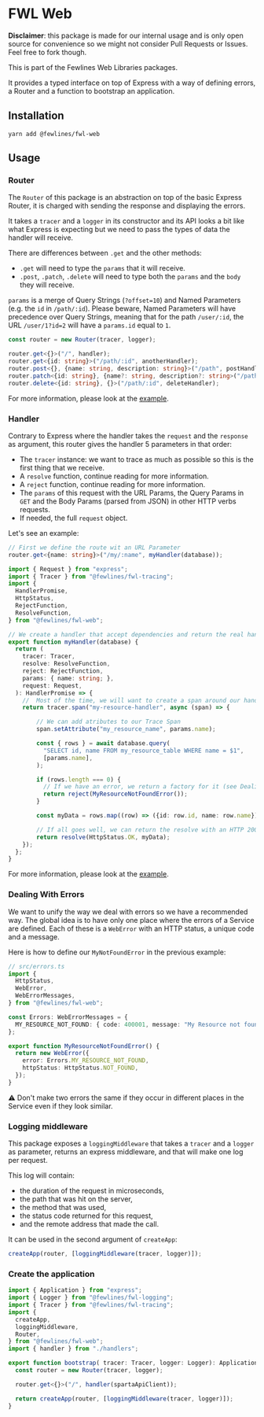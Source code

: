 # FWL Web

**Disclaimer**: this package is made for our internal usage and is only open source for convenience so we might not consider Pull Requests or Issues. Feel free to fork though.

This is part of the Fewlines Web Libraries packages.

It provides a typed interface on top of Express with a way of defining errors, a Router and a function to bootstrap an application.

## Installation

```shell
yarn add @fewlines/fwl-web
```

## Usage

### Router

The `Router` of this package is an abstraction on top of the basic Express Router, it is charged with sending the response and displaying the errors.

It takes a `tracer` and a `logger` in its constructor and its API looks a bit like what Express is expecting but we need to pass the types of data the handler will receive.

There are differences between `.get` and the other methods:
- `.get` will need to type the `params` that it will receive.
- `.post`, `.patch`, `.delete` will need to type both the `params` and the `body` they will receive.

`params` is a merge of Query Strings (`?offset=10`) and Named Parameters (e.g. the `id` in `/path/:id`).
Please beware, Named Parameters will have precedence over Query Strings, meaning that for the path `/user/:id`, the URL `/user/1?id=2` will have a `params.id` equal to `1`.

```typescript
const router = new Router(tracer, logger);

router.get<{}>("/", handler);
router.get<{id: string}>("/path/:id", anotherHandler);
router.post<{}, {name: string, description: string}>("/path", postHandler);
router.patch<{id: string}, {name?: string, description?: string>("/path/:id", patchHandler);
router.delete<{id: string}, {}>("/path/:id", deleteHandler);
```

For more information, please look at the [example](./example/).

### Handler

Contrary to Express where the handler takes the `request` and the `response` as argument, this router gives the handler 5 parameters in that order:
- The `tracer` instance: we want to trace as much as possible so this is the first thing that we receive.
- A `resolve` function, continue reading for more information.
- A `reject` function, continue reading for more information.
- The `params` of this request with the URL Params, the Query Params in `GET` and the Body Params (parsed from JSON) in other HTTP verbs requests.
- If needed, the full `request` object.

Let's see an example:

```typescript
// First we define the route wit an URL Parameter
router.get<{name: string}>("/my/:name", myHandler(database));
```

```typescript
import { Request } from "express";
import { Tracer } from "@fewlines/fwl-tracing";
import {
  HandlerPromise,
  HttpStatus,
  RejectFunction,
  ResolveFunction,
} from "@fewlines/fwl-web";

// We create a handler that accept dependencies and return the real handler
export function myHandler(database) {
  return (
    tracer: Tracer,
    resolve: ResolveFunction,
    reject: RejectFunction,
    params: { name: string; },
    request: Request,
  ): HandlerPromise => {
    //  Most of the time, we will want to create a span around our handler
    return tracer.span("my-resource-handler", async (span) => {

        // We can add atributes to our Trace Span
        span.setAttribute("my_resource_name", params.name);

        const { rows } = await database.query(
          "SELECT id, name FROM my_resource_table WHERE name = $1",
          [params.name],
        );

        if (rows.length === 0) {
          // If we have an error, we return a factory for it (see Dealing With Errors)
          return reject(MyResourceNotFoundError());
        }

        const myData = rows.map((row) => ({id: row.id, name: row.name}));

        // If all goes well, we can return the resolve with an HTTP 200 OK and `myData`
        return resolve(HttpStatus.OK, myData);
    });
  };
}
```

For more information, please look at the [example](./example/).

### Dealing With Errors

We want to unify the way we deal with errors so we have a recommended way.
The global idea is to have only one place where the errors of a Service are defined.
Each of these is a `WebError` with an HTTP status, a unique code and a message.

Here is how to define our `MyNotFoundError` in the previous example:

```typescript
// src/errors.ts
import {
  HttpStatus,
  WebError,
  WebErrorMessages,
} from "@fewlines/fwl-web";

const Errors: WebErrorMessages = {
  MY_RESOURCE_NOT_FOUND: { code: 400001, message: "My Resource not found" },
};

export function MyResourceNotFoundError() {
  return new WebError({
    error: Errors.MY_RESOURCE_NOT_FOUND,
    httpStatus: HttpStatus.NOT_FOUND,
  });
}
```

⚠️ Don't make two errors the same if they occur in different places in the Service even if they look similar.

### Logging middleware

This package exposes a `loggingMiddleware` that takes a `tracer` and a `logger` as parameter, returns an express middleware, and that will make one log per request.

This log will contain:
- the duration of the request in microseconds,
- the path that was hit on the server,
- the method that was used,
- the status code returned for this request,
- and the remote address that made the call.

It can be used in the second argument of `createApp`:

```typescript
createApp(router, [loggingMiddleware(tracer, logger)]);
```

### Create the application

```typescript
import { Application } from "express";
import { Logger } from "@fewlines/fwl-logging";
import { Tracer } from "@fewlines/fwl-tracing";
import {
  createApp,
  loggingMiddleware,
  Router,
} from "@fewlines/fwl-web";
import { handler } from "./handlers";

export function bootstrap( tracer: Tracer, logger: Logger): Application {
  const router = new Router(tracer, logger);

  router.get<{}>("/", handler(spartaApiClient));

  return createApp(router, [loggingMiddleware(tracer, logger)]);
}
```
